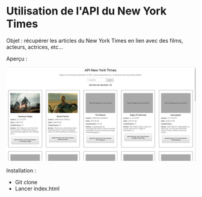 # Utilisation de l'API du New York Times

Objet : récupérer les articles du New York Times en lien avec des films, acteurs, actrices, etc...

Aperçu :

<img src="screenshot-api-nyt.png">

Installation :
- Git clone
- Lancer index.html
